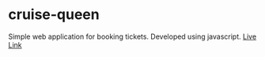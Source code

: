 # cruise-queen
Simple web application for booking tickets. Developed using javascript.
[Live Link](https://shakil2chowdhury.github.io/cruise-queen/)
